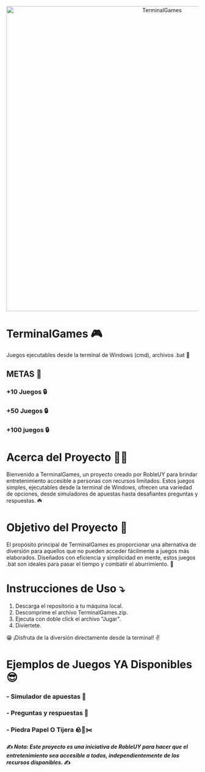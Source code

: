 <p align="center">
  <img src="https://www.profesionalreview.com/wp-content/uploads/2021/09/Terminal-de-comandos-12.png" alt="TerminalGames" width="800"/>
</p>

# TerminalGames 🎮
Juegos ejecutables desde la terminal de Windows (cmd), archivos .bat 🍭



## METAS 🏁
### +10 Juegos 🔒
### +50 Juegos 🔒
### +100 juegos 🔒



# Acerca del Proyecto 🏋️‍♂️
Bienvenido a TerminalGames, un proyecto creado por RobleUY para brindar entretenimiento accesible a personas con recursos limitados. Estos juegos simples, ejecutables desde la terminal de Windows, ofrecen una variedad de opciones, desde simuladores de apuestas hasta desafiantes preguntas y respuestas. ☘️



# Objetivo del Proyecto 🎯
El propósito principal de TerminalGames es proporcionar una alternativa de diversión para aquellos que no pueden acceder fácilmente a juegos más elaborados. Diseñados con eficiencia y simplicidad en mente, estos juegos .bat son ideales para pasar el tiempo y combatir el aburrimiento. 🔆



# Instrucciones de Uso ⤵️
1. Descarga el repositorio a tu máquina local.
2. Descomprime  el archivo TerminalGames.zip.
3. Ejecuta con doble click el archivo "Jugar".
4. Diviertete.

😁 ¡Disfruta de la diversión directamente desde la terminal! ✌️



# Ejemplos de Juegos YA Disponibles 😎
### - Simulador de apuestas 🎰
### - Preguntas y respuestas 📝
### - Piedra Papel O Tijera 🪨📜✂️



#### ✍️ *Nota: Este proyecto es una iniciativa de RobleUY para hacer que el entretenimiento sea accesible a todos, independientemente de los recursos disponibles.* ✍️
